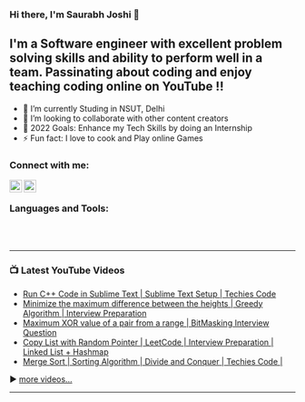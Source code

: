 ### Hi there, I'm Saurabh Joshi 👋 

## I'm a Software engineer with excellent problem solving skills and ability to perform well in a team. Passinating about coding and enjoy teaching coding online on YouTube !!

- 🌱 I’m currently Studing in NSUT, Delhi
- 👯 I’m looking to collaborate with other content creators
- 🥅 2022 Goals: Enhance my Tech Skills by doing an Internship
- ⚡ Fun fact: I love to cook and Play online Games

### Connect with me:

[<img align="left" alt="Techies_Code | YouTube" width="22px" src="https://cdn.jsdelivr.net/npm/simple-icons@v3/icons/youtube.svg" />][youtube]
[<img align="left" alt="Techies_Code | LinkedIn" width="22px" src="https://cdn.jsdelivr.net/npm/simple-icons@v3/icons/linkedin.svg" />][linkedin]

<br />

### Languages and Tools:

<br />
<br />

---

### 📺 Latest YouTube Videos

<!-- YOUTUBE:START -->
- [Run C++ Code in Sublime Text | Sublime Text Setup | Techies Code](https://www.youtube.com/watch?v=RxZUr3osr1w)
- [Minimize the maximum difference between the heights | Greedy Algorithm | Interview Preparation](https://www.youtube.com/watch?v=ZScoWGnvcv0)
- [Maximum XOR value of a pair from a range | BitMasking Interview Question](https://www.youtube.com/watch?v=wFuMDWF3ewc)
- [Copy List with Random Pointer | LeetCode | Interview Preparation | Linked List + Hashmap](https://www.youtube.com/watch?v=3mh-nmwmr9w)
- [Merge Sort | Sorting Algorithm | Divide and Conquer | Techies Code |](https://www.youtube.com/watch?v=qjwTqLxmCpQ)
<!-- YOUTUBE:END -->

▶️ [more videos...](https://youtube.com/c/techiesCode)

---
[youtube]: https://youtube.com/c/techiesCode
[linkedin]: https://www.linkedin.com/in/saurabh-joshi-835098180/
